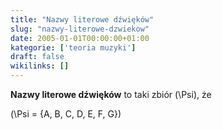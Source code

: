 ```yaml
---
title: "Nazwy literowe dźwięków"
slug: "nazwy-literowe-dzwiekow"
date: 2005-01-01T00:00:00+01:00
kategorie: ['teoria muzyki']
draft: false
wikilinks: []
---
```

**Nazwy literowe dźwięków** to taki zbiór \(\Psi\), że

\(\Psi = \{A, B, C, D, E, F, G\}\)

